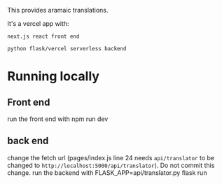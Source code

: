 This provides aramaic translations.

It's a vercel app with:

    next.js react front end

    python flask/vercel serverless backend

# Running locally
## Front end
run the front end with npm run dev
## back end
change the fetch url (pages/index.js line 24 needs `api/translator` to be changed to `http://localhost:5000/api/translator`). Do not commit this change.
run the backend with FLASK_APP=api/translator.py flask run
